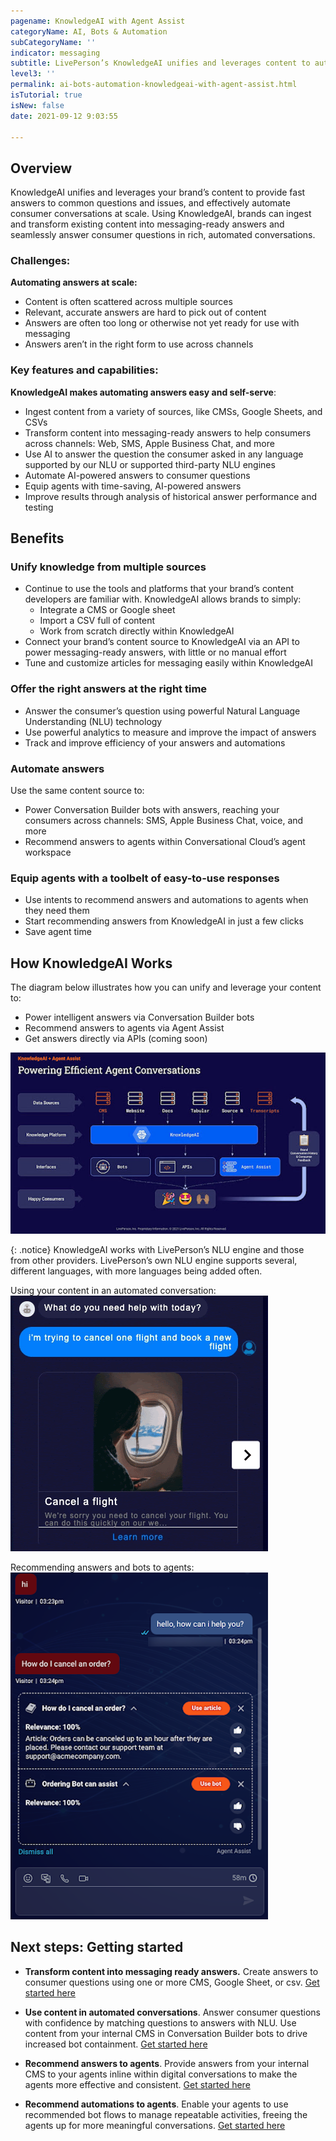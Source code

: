 ```yaml
---
pagename: KnowledgeAI with Agent Assist 
categoryName: AI, Bots & Automation
subCategoryName: ''
indicator: messaging
subtitle: LivePerson’s KnowledgeAI unifies and leverages content to automate effective consumer conversations at scale. 
level3: ''
permalink: ai-bots-automation-knowledgeai-with-agent-assist.html
isTutorial: true
isNew: false
date: 2021-09-12 9:03:55 

---
```

## Overview

KnowledgeAI unifies and leverages your brand’s content to provide fast answers to common questions and issues, and effectively automate consumer conversations at scale. Using KnowledgeAI, brands can ingest and transform existing content into messaging-ready answers and seamlessly answer consumer questions in rich, automated conversations.
 
### Challenges:
**Automating answers at scale:**
* Content is often scattered across multiple sources
* Relevant, accurate answers are hard to pick out of content
* Answers are often too long or otherwise not yet ready for use with messaging
* Answers aren’t in the right form to use across channels


### Key features and capabilities:
**KnowledgeAI makes automating answers easy and self-serve**:
* Ingest  content from a variety of sources, like CMSs, Google Sheets, and CSVs
* Transform content into messaging-ready answers to help consumers across channels: Web, SMS, Apple Business Chat, and more
* Use AI to answer the question the consumer asked in any language supported by our NLU or supported third-party NLU engines
* Automate AI-powered answers to consumer questions
* Equip agents with time-saving, AI-powered answers
* Improve results through analysis of historical answer performance and testing

## Benefits
### Unify knowledge from multiple sources
* Continue to use the tools and platforms that your brand’s content developers are familiar with. KnowledgeAI allows brands to simply:
  * Integrate a CMS or Google sheet
  * Import a CSV full of content
  * Work from scratch directly within KnowledgeAI
* Connect your brand’s content source to KnowledgeAI via an API to power messaging-ready answers, with little or no manual effort
* Tune and customize articles for messaging easily within KnowledgeAI

### Offer the right answers at the right time
* Answer the consumer’s question using powerful Natural Language Understanding (NLU) technology
* Use powerful analytics to measure and improve the impact of answers
* Track and improve efficiency of your answers and automations

### Automate answers 
Use the same content source to:
* Power Conversation Builder bots with answers, reaching your consumers across channels: SMS, Apple Business Chat, voice, and more
* Recommend answers to agents within Conversational Cloud’s agent workspace

### Equip agents with a toolbelt of easy-to-use responses
* Use intents to recommend answers and automations to agents when they need them
* Start recommending answers from KnowledgeAI in just a few clicks
* Save agent time

## How KnowledgeAI Works
The diagram below illustrates how you can unify and leverage your content to:
* Power intelligent answers via Conversation Builder bots
* Recommend answers to agents via Agent Assist
* Get answers directly via APIs (coming soon)

![](img/KAI-1.jpeg)

{: .notice}
KnowledgeAI works with LivePerson’s NLU engine and those from other providers. LivePerson’s own NLU engine supports several, different languages, with more languages being added often.

Using your content in an automated conversation: 
![](img/KAI-2.gif)

Recommending answers and bots to agents:
![](img/KAI-3.png)

## Next steps: Getting started
* **Transform content into messaging ready answers.** Create answers to consumer questions using one or more CMS, Google Sheet, or csv. [Get started here](https://developers.liveperson.com/knowledge-base-overview.html)

* **Use content in automated conversations**. Answer consumer questions with confidence by matching questions to answers with NLU. Use content from your internal CMS in Conversation Builder bots to drive increased bot containment. [Get started here](https://developers.liveperson.com/conversation-builder-interactions-integrations.html#knowledge-ai-interactions)

* **Recommend answers to agents**. Provide answers from your internal CMS to your agents inline within digital conversations to make the agents more effective and consistent. [Get started here](https://developers.liveperson.com/conversation-orchestrator-agent-assist-overview.html)

* **Recommend automations to agents**. Enable your agents to use recommended bot flows to manage repeatable activities, freeing the agents up for more meaningful conversations. [Get started here](https://developers.liveperson.com/conversation-orchestrator-agent-assist-overview.html)
